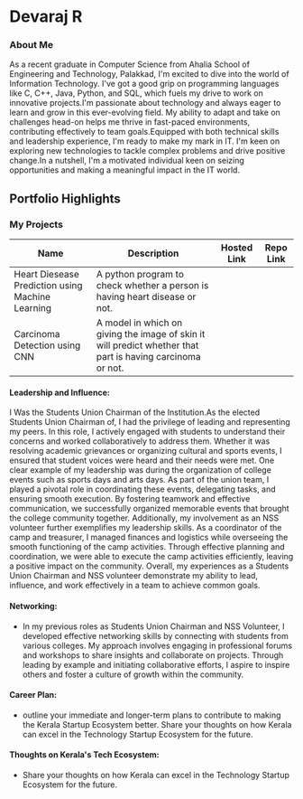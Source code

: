 # Devaraj R 

### About Me

As a recent graduate in Computer Science from Ahalia School of Engineering and Technology, Palakkad, I'm excited to dive into the world of Information Technology. I've got a good grip on programming languages like C, C++, Java, Python, and SQL, which fuels my drive to work on innovative projects.I'm passionate about technology and always eager to learn and grow in this ever-evolving field. My ability to adapt and take on challenges head-on helps me thrive in fast-paced environments, contributing effectively to team goals.Equipped with both technical skills and leadership experience, I'm ready to make my mark in IT. I'm keen on exploring new technologies to tackle complex problems and drive positive change.In a nutshell, I'm a motivated individual keen on seizing opportunities and making a meaningful impact in the IT world.


## Portfolio Highlights

### My Projects

| Name                | Description                                                                | Hosted Link                              | Repo Link                   
|---------------------|---------------------------------------------------------------------------|------------------------------------------|----------------------------------------------------------------|
| Heart Diesease Prediction using Machine Learning|  A python program to check whether a person is having heart disease or not.                                          | 
| Carcinoma Detection using CNN| A model in which on giving the image of skin it will predict whether that part is having carcinoma or not.                                 

#### Leadership and Influence:

I Was the Students Union Chairman of the Institution.As the elected Students Union Chairman of, I had the privilege of leading and representing my peers. In this role, I actively engaged with students to understand their concerns and worked collaboratively to address them. Whether it was resolving academic grievances or organizing cultural and sports events, I ensured that student voices were heard and their needs were met.
One clear example of my leadership was during the organization of college events such as sports days and arts days. As part of the union team, I played a pivotal role in coordinating these events, delegating tasks, and ensuring smooth execution. By fostering teamwork and effective communication, we successfully organized memorable events that brought the college community together.
Additionally, my involvement as an NSS volunteer further exemplifies my leadership skills. As a coordinator of the camp and treasurer, I managed finances and logistics while overseeing the smooth functioning of the camp activities. Through effective planning and coordination, we were able to execute the camp activities efficiently, leaving a positive impact on the community.
Overall, my experiences as a Students Union Chairman and NSS volunteer demonstrate my ability to lead, influence, and work effectively in a team to achieve common goals.

#### Networking:

- In my previous roles as Students Union Chairman and NSS Volunteer, I developed effective networking skills by connecting with students from various colleges. My approach involves engaging in professional forums and workshops to share insights and collaborate on projects. Through leading by example and initiating collaborative efforts, I aspire to inspire others and foster a culture of growth within the community.

#### Career Plan:

- outline your immediate and longer-term plans to contribute to making the Kerala Startup Ecosystem better. Share your thoughts on how Kerala can excel in the Technology Startup Ecosystem for the future.

#### Thoughts on Kerala's Tech Ecosystem:

- Share your thoughts on how Kerala can excel in the Technology Startup Ecosystem for the future.
